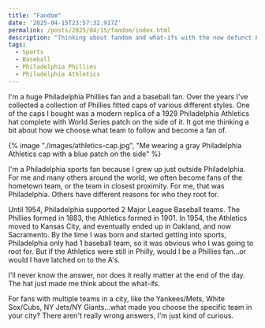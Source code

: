 ```yaml
---
title: "Fandom"
date: '2025-04-15T23:57:32.917Z'
permalink: /posts/2025/04/15/fandom/index.html
description: "Thinking about fandom and what-ifs with the now defunct Philadelphia Athletics."
tags:
  - Sports
  - Baseball
  - Philadelphia Phillies
  - Philadelphia Athletics
---
```

I'm a huge Philadelphia Phillies fan and a baseball fan. Over the years I've collected a collection of Phillies fitted caps of various different styles. One of the caps I bought was a modern replica of a 1929 Philadelphia Athletics hat complete with World Series patch on the side of it. It got me thinking a bit about how we choose what team to follow and become a fan of.
<!-- excerpt -->

{% image "./images/athletics-cap.jpg", "Me wearing a gray Philadelphia Athletics cap with a blue patch on the side" %}

I'm a Philadelphia sports fan because I grew up just outside Philadelphia. For me and many others around the world, we often become fans of the hometown team, or the team in closest proximity. For me, that was Philadelphia. Others have different reasons for who they root for.

Until 1954, Philadelphia supported 2 Major League Baseball teams. The Phillies formed in 1883, the Athletics formed in 1901. In 1954, the Athletics moved to Kansas City, and eventually ended up in Oakland, and now Sacramento. By the time I was born and started getting into sports, Philadelphia only had 1 baseball team, so it was obvious who I was going to root for. But if the Athletics were still in Philly, would I be a Phillies fan...or would I have latched on to the A's.

I'll never know the answer, nor does it really matter at the end of the day. The hat just made me think about the what-ifs.

For fans with multiple teams in a city, like the Yankees/Mets, White Sox/Cubs, NY Jets/NY Giants...what made you choose the specific team in your city? There aren't really wrong answers, I'm just kind of curious.
